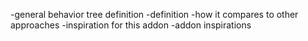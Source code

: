 -general behavior tree definition
  -definition
  -how it compares to other approaches
  -inspiration for this addon
-addon inspirations
